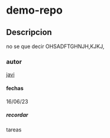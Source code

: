 # demo-repo
## Descripcion
no se que decir 
OHSADFTGHNJH,KJKJ,
### autor
[javi](https://bit.institute)
#### fechas
16/06/23
##### recordar
tareas

